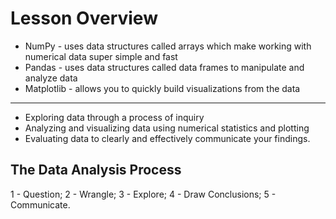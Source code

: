 # Lesson Overview

- NumPy - uses data structures called arrays which make working with numerical data super simple and fast
- Pandas - uses data structures called data frames to manipulate and analyze data
- Matplotlib - allows you to quickly build visualizations from the data
___
- Exploring data through a process of inquiry
- Analyzing and visualizing data using numerical statistics and plotting
- Evaluating data to clearly and effectively communicate your findings.

## The Data Analysis Process

1 - Question;
2 - Wrangle; 
3 - Explore; 
4 - Draw Conclusions;
5 - Communicate.
